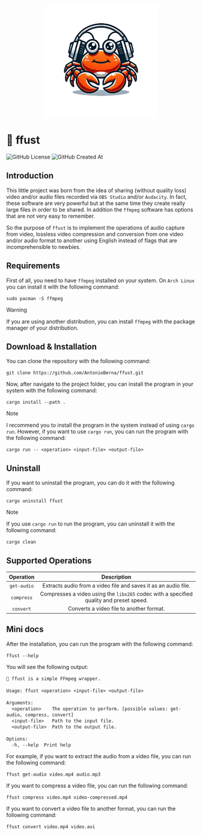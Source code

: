 <p align="center">
  <img src=".github/imgs/ffust-logo-no-bg.png" width="300" height="300">
</p>

# :crab: ffust

![GitHub License](https://img.shields.io/github/license/antonioberna/ffust)
![GitHub Created At](https://img.shields.io/github/created-at/antonioberna/ffust)

## Introduction

This little project was born from the idea of sharing (without quality loss) video and/or audio files recorded via `OBS Studio` and/or `Audacity`.
In fact, these software are very powerful but at the same time they create really large files in order to be shared.
In addition the `ffmpeg` software has options that are not very easy to remember.

So the purpose of `ffust` is to implement the operations of audio capture from video, lossless video compression and conversion from one video and/or audio format to another using English instead of flags that are incomprehensible to newbies.

## Requirements

First of all, you need to have `ffmpeg` installed on your system. On `Arch Linux` you can install it with the following command:

```
sudo pacman -S ffmpeg
```

> [!WARNING]
> If you are using another distribution, you can install `ffmpeg` with the package manager of your distribution.

## Download & Installation

You can clone the repository with the following command:

```
git clone https://github.com/AntonioBerna/ffust.git
```

Now, after navigate to the project folder, you can install the program in your system with the following command:

```
cargo install --path .
```

> [!NOTE]
> I recommend you to install the program in the system instead of using `cargo run`. However, if you want to use `cargo run`, you can run the program with the following command:
>    ```
>    cargo run -- <operation> <input-file> <output-file>
>    ```

## Uninstall

If you want to uninstall the program, you can do it with the following command:

```
cargo uninstall ffust
```

> [!NOTE]
> If you use `cargo run` to run the program, you can uninstall it with the following command:
>    ```
>    cargo clean
>    ```

## Supported Operations

| Operation   | Description                                                                             |
| :---:       | :---:                                                                                   |
| `get-audio` | Extracts audio from a video file and saves it as an audio file.                         |
| `compress`  | Compresses a video using the `libx265` codec with a specified quality and preset speed. |
| `convert`   | Converts a video file to another format.                                                |

## Mini docs

After the installation, you can run the program with the following command:

```
ffust --help
```

You will see the following output:

```
🦀 ffust is a simple FFmpeg wrapper.

Usage: ffust <operation> <input-file> <output-file>

Arguments:
  <operation>    The operation to perform. [possible values: get-audio, compress, convert]
  <input-file>   Path to the input file.
  <output-file>  Path to the output file.

Options:
  -h, --help  Print help
```

For example, if you want to extract the audio from a video file, you can run the following command:

```
ffust get-audio video.mp4 audio.mp3
```

If you want to compress a video file, you can run the following command:

```
ffust compress video.mp4 video-compressed.mp4
```

If you want to convert a video file to another format, you can run the following command:

```
ffust convert video.mp4 video.avi
```
